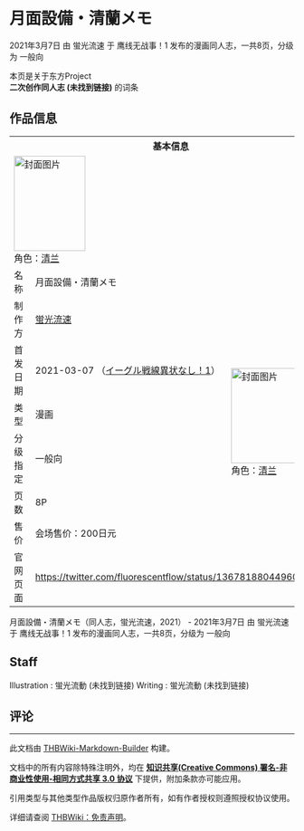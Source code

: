# 月面設備・清蘭メモ

<!-- source html: G:\repos\THBWiki-Markdown-Builder\THBWikiMarkdown\Temp\main\7\7c\ns0%3A%E6%9C%88%E9%9D%A2%E8%A8%AD%E5%82%99%E3%83%BB%E6%B8%85%E8%98%AD%E3%83%A1%E3%83%A2.html -->

2021年3月7日 由 蛍光流速 于 鹰线无战事！1 发布的漫画同人志，一共8页，分级为 一般向

本页是关于东方Project  
 **二次创作同人志 (未找到链接)** 的词条

## 作品信息

<table><tbody><tr><th colspan="3">基本信息</th></tr><tr><td class="cover-artwork-mobile" colspan="2"><a href="./文件-月面設備・清蘭メモ封面.jpg.md" class="image" title="封面图片"><img alt="封面图片" src="https://upload.thwiki.cc/thumb/9/9b/%E6%9C%88%E9%9D%A2%E8%A8%AD%E5%82%99%E3%83%BB%E6%B8%85%E8%98%AD%E3%83%A1%E3%83%A2%E5%B0%81%E9%9D%A2.jpg/126px-%E6%9C%88%E9%9D%A2%E8%A8%AD%E5%82%99%E3%83%BB%E6%B8%85%E8%98%AD%E3%83%A1%E3%83%A2%E5%B0%81%E9%9D%A2.jpg" decoding="async" loading="lazy" width="126" height="168" srcset="https://upload.thwiki.cc/thumb/9/9b/%E6%9C%88%E9%9D%A2%E8%A8%AD%E5%82%99%E3%83%BB%E6%B8%85%E8%98%AD%E3%83%A1%E3%83%A2%E5%B0%81%E9%9D%A2.jpg/189px-%E6%9C%88%E9%9D%A2%E8%A8%AD%E5%82%99%E3%83%BB%E6%B8%85%E8%98%AD%E3%83%A1%E3%83%A2%E5%B0%81%E9%9D%A2.jpg 1.5x, https://upload.thwiki.cc/thumb/9/9b/%E6%9C%88%E9%9D%A2%E8%A8%AD%E5%82%99%E3%83%BB%E6%B8%85%E8%98%AD%E3%83%A1%E3%83%A2%E5%B0%81%E9%9D%A2.jpg/252px-%E6%9C%88%E9%9D%A2%E8%A8%AD%E5%82%99%E3%83%BB%E6%B8%85%E8%98%AD%E3%83%A1%E3%83%A2%E5%B0%81%E9%9D%A2.jpg 2x" data-file-width="900" data-file-height="1200"></a><div class="cover-char">角色：<a href="./清兰.md" title="清兰">清兰</a></div></td>
</tr><tr><td class="label">名称</td><td colspan="2"> 月面設備・清蘭メモ </td></tr><tr><td class="label">制作方</td><td><a href="./蛍光流速.md" title="蛍光流速">蛍光流速</a></td><td class="cover-artwork" rowspan="6" style="min-width:168px;"><a href="./文件-月面設備・清蘭メモ封面.jpg.md" class="image" title="封面图片"><img alt="封面图片" src="https://upload.thwiki.cc/thumb/9/9b/%E6%9C%88%E9%9D%A2%E8%A8%AD%E5%82%99%E3%83%BB%E6%B8%85%E8%98%AD%E3%83%A1%E3%83%A2%E5%B0%81%E9%9D%A2.jpg/126px-%E6%9C%88%E9%9D%A2%E8%A8%AD%E5%82%99%E3%83%BB%E6%B8%85%E8%98%AD%E3%83%A1%E3%83%A2%E5%B0%81%E9%9D%A2.jpg" decoding="async" loading="lazy" width="126" height="168" srcset="https://upload.thwiki.cc/thumb/9/9b/%E6%9C%88%E9%9D%A2%E8%A8%AD%E5%82%99%E3%83%BB%E6%B8%85%E8%98%AD%E3%83%A1%E3%83%A2%E5%B0%81%E9%9D%A2.jpg/189px-%E6%9C%88%E9%9D%A2%E8%A8%AD%E5%82%99%E3%83%BB%E6%B8%85%E8%98%AD%E3%83%A1%E3%83%A2%E5%B0%81%E9%9D%A2.jpg 1.5x, https://upload.thwiki.cc/thumb/9/9b/%E6%9C%88%E9%9D%A2%E8%A8%AD%E5%82%99%E3%83%BB%E6%B8%85%E8%98%AD%E3%83%A1%E3%83%A2%E5%B0%81%E9%9D%A2.jpg/252px-%E6%9C%88%E9%9D%A2%E8%A8%AD%E5%82%99%E3%83%BB%E6%B8%85%E8%98%AD%E3%83%A1%E3%83%A2%E5%B0%81%E9%9D%A2.jpg 2x" data-file-width="900" data-file-height="1200"></a><div class="cover-char">角色：<a href="./清兰.md" title="清兰">清兰</a></div></td>
</tr><tr><td class="label">首发日期</td><td>2021-03-07&#160;（<a href="/展会作品列表?e=%E9%B9%B0%E7%BA%BF%E6%97%A0%E6%88%98%E4%BA%8B%EF%BC%81%231">イーグル戦線異状なし！1</a>）</td></tr><tr><td class="label">类型</td><td>漫画</td></tr><tr><td class="label">分级指定</td><td>一般向</td></tr><tr><td class="label">页数</td><td>8P</td></tr><tr><td class="label">售价</td><td>会场售价：200日元</td></tr>
<tr><td class="label">官网页面</td><td colspan="2"><a rel="nofollow" class="external free" href="https://twitter.com/fluorescentflow/status/1367818804496007179">https://twitter.com/fluorescentflow/status/1367818804496007179</a></td></tr></tbody></table>

月面設備・清蘭メモ（同人志，蛍光流速，2021） - 2021年3月7日 由 蛍光流速 于 鹰线无战事！1 发布的漫画同人志，一共8页，分级为 一般向

## Staff
Illustration
: 蛍光流動 (未找到链接)
Writing
: 蛍光流動 (未找到链接)


## 评论




---

此文档由 [THBWiki-Markdown-Builder](https://github.com/Delsin-Yu/THBWiki-Markdown-Builder) 构建。

文档中的所有内容除特殊注明外，均在 [**知识共享(Creative Commons) 署名-非商业性使用-相同方式共享 3.0 协议**](https://creativecommons.org/licenses/by-sa/3.0/deed.zh-hans) 下提供，附加条款亦可能应用。

引用类型与其他类型作品版权归原作者所有，如有作者授权则遵照授权协议使用。

详细请查阅 [THBWiki：免责声明](https://thbwiki.cc/THBWiki:%E5%85%8D%E8%B4%A3%E5%A3%B0%E6%98%8E)。


